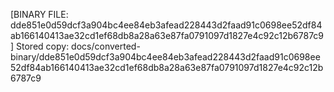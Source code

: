 [BINARY FILE: dde851e0d59dcf3a904bc4ee84eb3afead228443d2faad91c0698ee52df84ab166140413ae32cd1ef68db8a28a63e87fa0791097d1827e4c92c12b6787c9]
Stored copy: docs/converted-binary/dde851e0d59dcf3a904bc4ee84eb3afead228443d2faad91c0698ee52df84ab166140413ae32cd1ef68db8a28a63e87fa0791097d1827e4c92c12b6787c9
